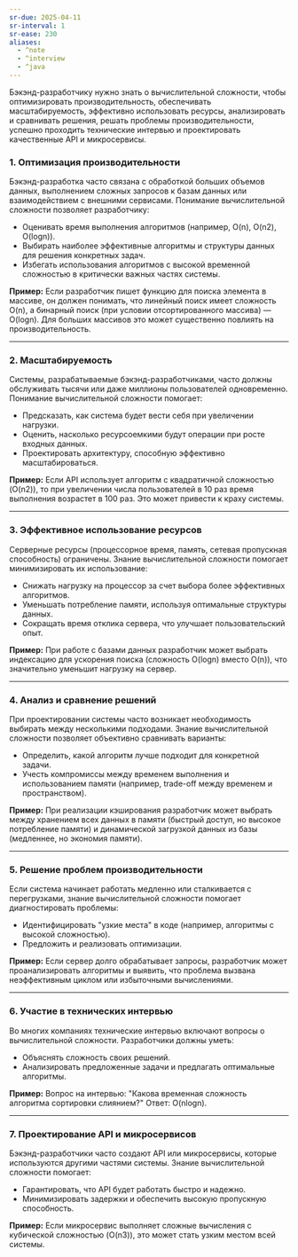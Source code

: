 ```yaml
---
sr-due: 2025-04-11
sr-interval: 1
sr-ease: 230
aliases:
  - ^note
  - ^interview
  - ^java
---
```


Бэкэнд-разработчику нужно знать о вычислительной сложности, чтобы оптимизировать производительность, обеспечивать масштабируемость, эффективно использовать ресурсы, анализировать и сравнивать решения, решать проблемы производительности, успешно проходить технические интервью и проектировать качественные API и микросервисы.
### 1. **Оптимизация производительности**

Бэкэнд-разработка часто связана с обработкой больших объемов данных, выполнением сложных запросов к базам данных или взаимодействием с внешними сервисами. Понимание вычислительной сложности позволяет разработчику:

- Оценивать время выполнения алгоритмов (например, O(n), O(n2), O(logn)).
- Выбирать наиболее эффективные алгоритмы и структуры данных для решения конкретных задач.
- Избегать использования алгоритмов с высокой временной сложностью в критически важных частях системы.

**Пример:** Если разработчик пишет функцию для поиска элемента в массиве, он должен понимать, что линейный поиск имеет сложность O(n), а бинарный поиск (при условии отсортированного массива) — O(logn). Для больших массивов это может существенно повлиять на производительность.

---

### 2. **Масштабируемость**

Системы, разрабатываемые бэкэнд-разработчиками, часто должны обслуживать тысячи или даже миллионы пользователей одновременно. Понимание вычислительной сложности помогает:

- Предсказать, как система будет вести себя при увеличении нагрузки.
- Оценить, насколько ресурсоемкими будут операции при росте входных данных.
- Проектировать архитектуру, способную эффективно масштабироваться.

**Пример:** Если API использует алгоритм с квадратичной сложностью (O(n2)), то при увеличении числа пользователей в 10 раз время выполнения возрастет в 100 раз. Это может привести к краху системы.

---

### 3. **Эффективное использование ресурсов**

Серверные ресурсы (процессорное время, память, сетевая пропускная способность) ограничены. Знание вычислительной сложности помогает минимизировать их использование:

- Снижать нагрузку на процессор за счет выбора более эффективных алгоритмов.
- Уменьшать потребление памяти, используя оптимальные структуры данных.
- Сокращать время отклика сервера, что улучшает пользовательский опыт.

**Пример:** При работе с базами данных разработчик может выбрать индексацию для ускорения поиска (сложность O(logn) вместо O(n)), что значительно уменьшит нагрузку на сервер.

---

### 4. **Анализ и сравнение решений**

При проектировании системы часто возникает необходимость выбирать между несколькими подходами. Знание вычислительной сложности позволяет объективно сравнивать варианты:

- Определить, какой алгоритм лучше подходит для конкретной задачи.
- Учесть компромиссы между временем выполнения и использованием памяти (например, trade-off между временем и пространством).

**Пример:** При реализации кэширования разработчик может выбрать между хранением всех данных в памяти (быстрый доступ, но высокое потребление памяти) и динамической загрузкой данных из базы (медленнее, но экономия памяти).

---

### 5. **Решение проблем производительности**

Если система начинает работать медленно или сталкивается с перегрузками, знание вычислительной сложности помогает диагностировать проблемы:

- Идентифицировать "узкие места" в коде (например, алгоритмы с высокой сложностью).
- Предложить и реализовать оптимизации.

**Пример:** Если сервер долго обрабатывает запросы, разработчик может проанализировать алгоритмы и выявить, что проблема вызвана неэффективным циклом или избыточными вычислениями.

---

### 6. **Участие в технических интервью**

Во многих компаниях технические интервью включают вопросы о вычислительной сложности. Разработчики должны уметь:

- Объяснять сложность своих решений.
- Анализировать предложенные задачи и предлагать оптимальные алгоритмы.

**Пример:** Вопрос на интервью: "Какова временная сложность алгоритма сортировки слиянием?" Ответ: O(nlogn).

---

### 7. **Проектирование API и микросервисов**

Бэкэнд-разработчики часто создают API или микросервисы, которые используются другими частями системы. Знание вычислительной сложности помогает:

- Гарантировать, что API будет работать быстро и надежно.
- Минимизировать задержки и обеспечить высокую пропускную способность.

**Пример:** Если микросервис выполняет сложные вычисления с кубической сложностью (O(n3)), это может стать узким местом всей системы.